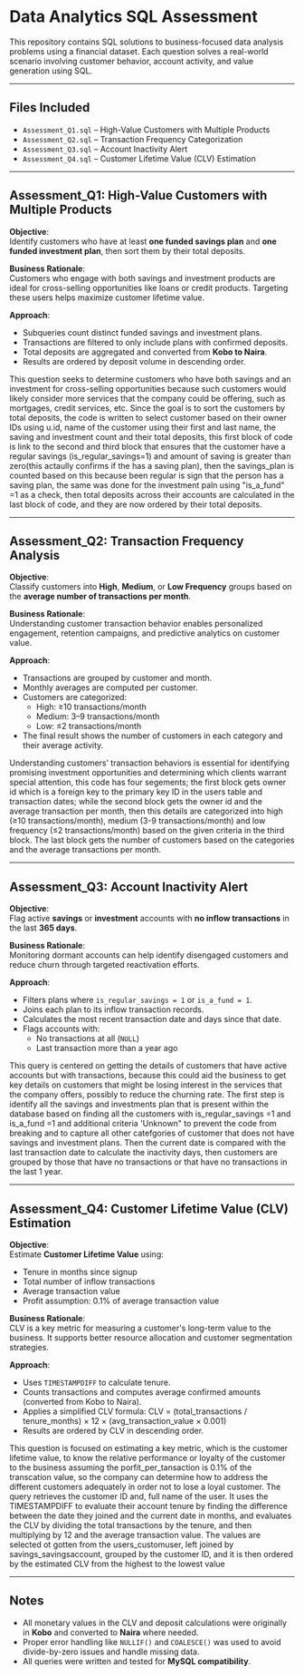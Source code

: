 
#  Data Analytics SQL Assessment

This repository contains SQL solutions to business-focused data analysis problems using a financial dataset. Each question solves a real-world scenario involving customer behavior, account activity, and value generation using SQL.

---

##  Files Included

- `Assessment_Q1.sql` – High-Value Customers with Multiple Products  
- `Assessment_Q2.sql` – Transaction Frequency Categorization  
- `Assessment_Q3.sql` – Account Inactivity Alert  
- `Assessment_Q4.sql` – Customer Lifetime Value (CLV) Estimation

---

##  Assessment_Q1: High-Value Customers with Multiple Products

**Objective**:  
Identify customers who have at least **one funded savings plan** and **one funded investment plan**, then sort them by their total deposits.

**Business Rationale**:  
Customers who engage with both savings and investment products are ideal for cross-selling opportunities like loans or credit products. Targeting these users helps maximize customer lifetime value.

**Approach**:
- Subqueries count distinct funded savings and investment plans.
- Transactions are filtered to only include plans with confirmed deposits.
- Total deposits are aggregated and converted from **Kobo to Naira**.
- Results are ordered by deposit volume in descending order.

This question seeks to determine customers who have both savings and an investment for cross-selling opportunities because such customers would likely consider more services that the company could be offering, such as mortgages, credit services, etc.  Since the goal is to sort the customers by total deposits, the code is written to select customer based on their owner IDs using u.id, name of the customer using their first and last name, the saving and investment count and their total deposits, this first block of code is link to the second and third block that ensures that the customer have a regular savings (is_regular_savings=1) and amount of saving is greater than zero(this actaully confirms if the has a saving plan), then the savings_plan is counted based on this because been regular is sign that the person has a saving plan, the same was done for the investment paln using "is_a_fund" =1 as a check, then total deposits across their accounts are calculated in the last block of code, and they are now ordered by their total deposits.

---

##  Assessment_Q2: Transaction Frequency Analysis

**Objective**:  
Classify customers into **High**, **Medium**, or **Low Frequency** groups based on the **average number of transactions per month**.

**Business Rationale**:  
Understanding customer transaction behavior enables personalized engagement, retention campaigns, and predictive analytics on customer value.

**Approach**:
- Transactions are grouped by customer and month.
- Monthly averages are computed per customer.
- Customers are categorized:
  - High: ≥10 transactions/month  
  - Medium: 3–9 transactions/month  
  - Low: ≤2 transactions/month
- The final result shows the number of customers in each category and their average activity.

Understanding customers’ transaction behaviors is essential for identifying promising investment opportunities and determining which clients warrant special attention, this code has four segements; the first block gets owner id which is a foreign key to the primary key ID in the users table and transaction dates; while the second block gets the owner id and the average transaction per month, then this details are categorized into high (≥10 transactions/month), medium (3-9 transactions/month) and low frequency (≤2 transactions/month) based on the given criteria in the third block. The last block gets the number of customers based on the categories and the average transactions per month.

---

##  Assessment_Q3: Account Inactivity Alert

**Objective**:  
Flag active **savings** or **investment** accounts with **no inflow transactions** in the last **365 days**.

**Business Rationale**:  
Monitoring dormant accounts can help identify disengaged customers and reduce churn through targeted reactivation efforts.

**Approach**:
- Filters plans where `is_regular_savings = 1` or `is_a_fund = 1`.
- Joins each plan to its inflow transaction records.
- Calculates the most recent transaction date and days since that date.
- Flags accounts with:
  - No transactions at all (`NULL`)
  - Last transaction more than a year ago

This query is centered on getting the details of customers that have active accounts but with transactions, because this could aid the business to get key details on customers that might be losing interest in the services that the company offers, possibly to reduce the churning rate. The first step is identify all the savings and investments plan that is present within the database based on finding all the customers with is_regular_savings =1 and is_a_fund =1 and additional criteria 'Unknown" to prevent the code from breaking and to capture all other catefgories of customer that does not have savings and investment plans. Then the current date is compared with the last transaction date to calculate the inactivity days, then customers are grouped by those that have no transactions or that have no transactions in the last 1 year.

---

##  Assessment_Q4: Customer Lifetime Value (CLV) Estimation

**Objective**:  
Estimate **Customer Lifetime Value** using:
- Tenure in months since signup
- Total number of inflow transactions
- Average transaction value
- Profit assumption: 0.1% of average transaction value

**Business Rationale**:  
CLV is a key metric for measuring a customer's long-term value to the business. It supports better resource allocation and customer segmentation strategies.

**Approach**:
- Uses `TIMESTAMPDIFF` to calculate tenure.
- Counts transactions and computes average confirmed amounts (converted from Kobo to Naira).
- Applies a simplified CLV formula:
  CLV = (total_transactions / tenure_months) × 12 × (avg_transaction_value × 0.001)
- Results are ordered by CLV in descending order.

This question is focused on estimating a key metric, which is the customer lifetime value, to know the relative performance or loyalty of the customer to the business assuming the porfit_per_tansaction is 0.1% of the transcation value, so the company can determine how to address the different customers adequately in order not to lose a loyal customer.  The query retrieves the customer ID and, full name of the user. It uses the TIMESTAMPDIFF to evaluate their account tenure by finding the difference between the date they joined and the current date in months, and evaluates the CLV by dividing the total transactions by the tenure, and then multiplying by 12 and the average transaction value. The values are selected ot gotten from the  users_customuser, left joined by savings_savingsaccount, grouped by the customer ID, and it is then ordered by the estimated CLV from the highest to the lowest value

---

##  Notes

- All monetary values in the CLV and deposit calculations were originally in **Kobo** and converted to **Naira** where needed.
- Proper error handling like `NULLIF()` and `COALESCE()` was used to avoid divide-by-zero issues and handle missing data.
- All queries were written and tested for **MySQL compatibility**.

